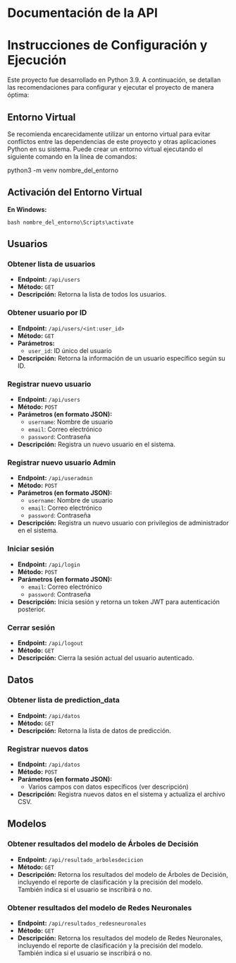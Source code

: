 # Documentación de la API

# Instrucciones de Configuración y Ejecución

Este proyecto fue desarrollado en Python 3.9. A continuación, se detallan las recomendaciones para configurar y ejecutar el proyecto de manera óptima:

## Entorno Virtual

Se recomienda encarecidamente utilizar un entorno virtual para evitar conflictos entre las dependencias de este proyecto y otras aplicaciones Python en su sistema. Puede crear un entorno virtual ejecutando el siguiente comando en la línea de comandos:

python3 -m venv nombre_del_entorno

## Activación del Entorno Virtual

**En Windows:**

`bash
nombre_del_entorno\Scripts\activate`

## Usuarios

### Obtener lista de usuarios

- **Endpoint:** `/api/users`
- **Método:** `GET`
- **Descripción:** Retorna la lista de todos los usuarios.

### Obtener usuario por ID

- **Endpoint:** `/api/users/<int:user_id>`
- **Método:** `GET`
- **Parámetros:**
  - `user_id`: ID único del usuario
- **Descripción:** Retorna la información de un usuario específico según su ID.

### Registrar nuevo usuario

- **Endpoint:** `/api/users`
- **Método:** `POST`
- **Parámetros (en formato JSON):**
  - `username`: Nombre de usuario
  - `email`: Correo electrónico
  - `password`: Contraseña
- **Descripción:** Registra un nuevo usuario en el sistema.

### Registrar nuevo usuario Admin

- **Endpoint:** `/api/useradmin`
- **Método:** `POST`
- **Parámetros (en formato JSON):**
  - `username`: Nombre de usuario
  - `email`: Correo electrónico
  - `password`: Contraseña
- **Descripción:** Registra un nuevo usuario con privilegios de administrador en el sistema.

### Iniciar sesión

- **Endpoint:** `/api/login`
- **Método:** `POST`
- **Parámetros (en formato JSON):**
  - `email`: Correo electrónico
  - `password`: Contraseña
- **Descripción:** Inicia sesión y retorna un token JWT para autenticación posterior.

### Cerrar sesión

- **Endpoint:** `/api/logout`
- **Método:** `GET`
- **Descripción:** Cierra la sesión actual del usuario autenticado.

## Datos

### Obtener lista de prediction_data

- **Endpoint:** `/api/datos`
- **Método:** `GET`
- **Descripción:** Retorna la lista de datos de predicción.

### Registrar nuevos datos

- **Endpoint:** `/api/datos`
- **Método:** `POST`
- **Parámetros (en formato JSON):**
  - Varios campos con datos específicos (ver descripción)
- **Descripción:** Registra nuevos datos en el sistema y actualiza el archivo CSV.

## Modelos

### Obtener resultados del modelo de Árboles de Decisión

- **Endpoint:** `/api/resultado_arbolesdecicion`
- **Método:** `GET`
- **Descripción:** Retorna los resultados del modelo de Árboles de Decisión, incluyendo el reporte de clasificación y la precisión del modelo. También indica si el usuario se inscribirá o no.

### Obtener resultados del modelo de Redes Neuronales

- **Endpoint:** `/api/resultados_redesneuronales`
- **Método:** `GET`
- **Descripción:** Retorna los resultados del modelo de Redes Neuronales, incluyendo el reporte de clasificación y la precisión del modelo. También indica si el usuario se inscribirá o no.

